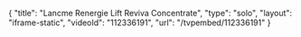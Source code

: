 {
    "title": "Lancme Renergie Lift Reviva Concentrate",
    "type": "solo",
    "layout": "iframe-static",
    "videoId": "112336191",
    "url": "\/tvpembed\/112336191"
}